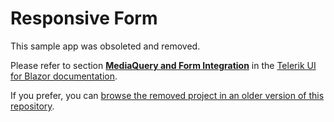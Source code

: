# Responsive Form

This sample app was obsoleted and removed.

Please refer to section [**MediaQuery and Form Integration**](https://docs.telerik.com/blazor-ui/components/mediaquery/integration#form-integration) in the [Telerik UI for Blazor documentation](https://docs.telerik.com/blazor-ui/introduction).

If you prefer, you can [browse the removed project in an older version of this repository](https://github.com/telerik/blazor-ui/tree/5237983fef4f334d3cd7cdfb0446faeb70a0cf95).
